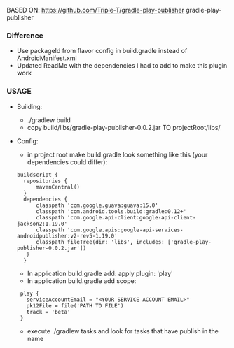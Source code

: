 BASED ON: https://github.com/Triple-T/gradle-play-publisher
gradle-play-publisher

### Difference ###
* Use packageId from flavor config in build.gradle instead of AndroidManifest.xml
* Updated ReadMe with the dependencies I had to add to make this plugin work

### USAGE ###
* Building:
  * ./gradlew build
  * copy build/libs/gradle-play-publisher-0.0.2.jar TO projectRoot/libs/

* Config:
  * in project root make build.gradle look something like this (your dependencies could differ):
  
  ```
  buildscript {
    repositories {
        mavenCentral()
    }
    dependencies {
        classpath 'com.google.guava:guava:15.0'
        classpath 'com.android.tools.build:gradle:0.12+'
        classpath 'com.google.api-client:google-api-client-jackson2:1.19.0'
        classpath 'com.google.apis:google-api-services-androidpublisher:v2-rev5-1.19.0'
        classpath fileTree(dir: 'libs', includes: ['gradle-play-publisher-0.0.2.jar'])
     }
    }
   ```
   * In application build.gradle add: apply plugin: 'play'
   * In application build.gradle add scope:
   ```
    play {
      serviceAccountEmail = "<YOUR SERVICE ACCOUNT EMAIL>"
      pk12File = file('PATH TO FILE')
      track = 'beta'
    }
   ```
   * execute ./gradlew tasks and look for tasks that have publish in the name
